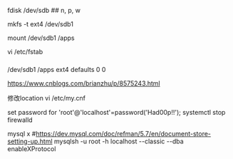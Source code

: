 


fdisk /dev/sdb  ## n, p, w

mkfs -t ext4 /dev/sdb1 

mount /dev/sdb1 /apps

vi /etc/fstab
###
/dev/sdb1 /apps   ext4  defaults       0  0

https://www.cnblogs.com/brianzhu/p/8575243.html


修改location
vi /etc/my.cnf

set password for 'root'@'localhost'=password('Had00p!!'); 
systemctl stop firewalld


mysql x 
#https://dev.mysql.com/doc/refman/5.7/en/document-store-setting-up.html
mysqlsh -u root -h localhost --classic --dba enableXProtocol
